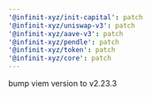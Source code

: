 ```yaml
---
'@infinit-xyz/init-capital': patch
'@infinit-xyz/uniswap-v3': patch
'@infinit-xyz/aave-v3': patch
'@infinit-xyz/pendle': patch
'@infinit-xyz/token': patch
'@infinit-xyz/core': patch
---
```


bump viem version to v2.23.3
